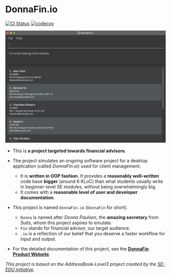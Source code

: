# DonnaFin.io

[![CI Status](https://github.com/AY2122S1-CS2103T-W16-1/tp/actions/workflows/runAllChecks.yml/badge.svg)](https://github.com/AY2122S1-CS2103T-W16-1/tp/actions)
[![codecov](https://codecov.io/gh/AY2122S1-CS2103T-W16-1/tp/branch/master/graph/badge.svg?token=TI96BI7OBN)](https://codecov.io/gh/AY2122S1-CS2103T-W16-1/tp)

![Ui](docs/images/UiMain.png)

* This is **a project targeted towards financial advisors**.<br>

* The project simulates an ongoing software project for a desktop application (called _DonnaFin.io_) used for client management.
  * It is **written in OOP fashion**. It provides a **reasonably well-written** code base **bigger** (around 6 KLoC) than what students usually write in beginner-level SE modules, without being overwhelmingly big.
  * It comes with a **reasonable level of user and developer documentation**.
* This project is named `DonnaFin.io` (`DonnaFin` for short).
  * `Donna` is named after _Donna Paulsen_, the **amazing secretary** from _Suits_, whom this project aspires to emulate.
  * `Fin` stands for financial advisor, our target audience.
  * `.io` is a reflection of our belief that you deserve a faster workflow for input and output.
* For the detailed documentation of this project, see the **[DonnaFin Product Website](https://ay2122s1-cs2103t-w16-1.github.io/tp/)**.

_This project is based on the AddressBook-Level3 project created by the [SE-EDU initiative](https://se-education.org)._
